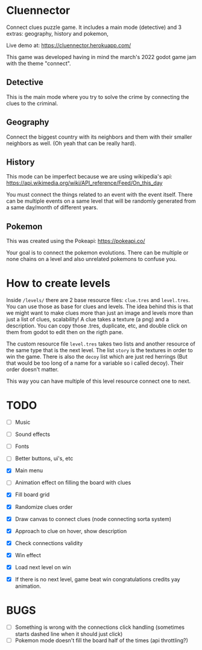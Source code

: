 # Cluennector

Connect clues puzzle game. It includes a main mode (detective) and 3 extras: geography, history and pokemon,

Live demo at: https://cluennector.herokuapp.com/

This game was developed having in mind the march's 2022 godot game jam with the theme "connect".

## Detective

This is the main mode where you try to solve the crime by connecting the clues to the criminal.

## Geography

Connect the biggest country with its neighbors and them with their smaller neighbors as well. (Oh yeah that can be really hard).

## History

This mode can be imperfect because we are using wikipedia's api: https://api.wikimedia.org/wiki/API_reference/Feed/On_this_day

You must connect the things related to an event with the event itself. There can be multiple events on a same level that will be randomly generated from a same day/month of different years.


## Pokemon

This was created using the Pokeapi: https://pokeapi.co/

Your goal is to connect the pokemon evolutions. There can be multiple or none chains on a level and also unrelated pokemons to confuse you.


# How to create levels

Inside `/levels/` there are 2 base resource files: `clue.tres` and `level.tres`. You can use those as base for clues and levels. The idea behind this is that we might want to make clues more than just an image and levels more than just a list of clues, scalability! A clue takes a texture (a png) and a description. You can copy those .tres, duplicate, etc, and double click on them from godot to edit then on the rigth pane.

The custom resource file `level.tres` takes two lists and another resource of the same type that is the next level. The list `story` is the textures in order to win the game. There is also the `decoy` list which are just red herrings (But that would be too long of a name for a variable so i called decoy). Their order doesn't matter.

This way you can have multiple of this level resource connect one to next.


# TODO

- [ ] Music
- [ ] Sound effects
- [ ] Fonts
- [ ] Better buttons, ui's, etc
- [x] Main menu
- [ ] Animation effect on filling the board with clues
- [x] Fill board grid
- [x] Randomize clues order
- [x] Draw canvas to connect clues (node connecting sorta system)
- [x] Approach to clue on hover, show description
- [x] Check connections validity
- [x] Win effect
- [x] Load next level on win
- [x] If there is no next level, game beat win congratulations credits yay animation.


# BUGS
- [ ] Something is wrong with the connections click handling (sometimes starts dashed line when it should just click)
- [ ] Pokemon mode doesn't fill the board half of the times (api throttling?)
